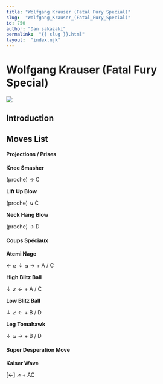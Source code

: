 ```yaml
---
title: "Wolfgang Krauser (Fatal Fury Special)"
slug:  "Wolfgang_Krauser_(Fatal_Fury_Special)"
id: 750
author: "Dan sakazaki"
permalink:  "{{ slug }}.html"
layout:  "index.njk"
---
```


# Wolfgang Krauser (Fatal Fury Special)

![](/images/Ffspkrauser.PNG)  

## Introduction

## Moves List

#### Projections / Prises

**Knee Smasher**

(proche) → C

**Lift Up Blow**

(proche) ↘ C

**Neck Hang Blow**

(proche) → D

#### Coups Spéciaux

**Atemi Nage**

← ↙ ↓ ↘ → + A / C

**High Blitz Ball**

↓ ↙ ← + A / C

**Low Blitz Ball**

↓ ↙ ← + B / D

**Leg Tomahawk**

↓ ↘ → + B / D

#### Super Desperation Move

**Kaiser Wave**

\[←\] ↗ + AC
